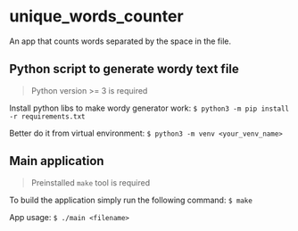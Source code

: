 # unique_words_counter
An app that counts words separated by the space in the file.

## Python script to generate wordy text file

> Python version >= 3 is required

Install python libs to make wordy generator work:
```$ python3 -m pip install -r requirements.txt```

Better do it from virtual environment:
```$ python3 -m venv <your_venv_name>```

## Main application

> Preinstalled `make` tool is required

To build the application simply run the following command:
```$ make```

App usage:
```$ ./main <filename>```